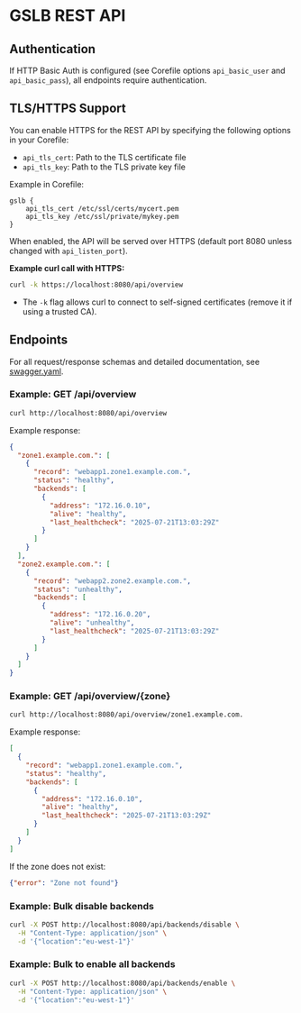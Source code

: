 # GSLB REST API

## Authentication

If HTTP Basic Auth is configured (see Corefile options `api_basic_user` and `api_basic_pass`), all endpoints require authentication.

## TLS/HTTPS Support

You can enable HTTPS for the REST API by specifying the following options in your Corefile:

- `api_tls_cert`: Path to the TLS certificate file
- `api_tls_key`: Path to the TLS private key file

Example in Corefile:
```
gslb {
    api_tls_cert /etc/ssl/certs/mycert.pem
    api_tls_key /etc/ssl/private/mykey.pem
}
```

When enabled, the API will be served over HTTPS (default port 8080 unless changed with `api_listen_port`).

**Example curl call with HTTPS:**
```bash
curl -k https://localhost:8080/api/overview
```
- The `-k` flag allows curl to connect to self-signed certificates (remove it if using a trusted CA).

## Endpoints

For all request/response schemas and detailed documentation, see [swagger.yaml](https://petstore.swagger.io/?url=https://raw.githubusercontent.com/dmachard/coredns-gslb/refs/heads/main/docs/swagger.yaml).

### Example: GET /api/overview
```bash
curl http://localhost:8080/api/overview
```

Example response:
```json
{
  "zone1.example.com.": [
    {
      "record": "webapp1.zone1.example.com.",
      "status": "healthy",
      "backends": [
        {
          "address": "172.16.0.10",
          "alive": "healthy",
          "last_healthcheck": "2025-07-21T13:03:29Z"
        }
      ]
    }
  ],
  "zone2.example.com.": [
    {
      "record": "webapp2.zone2.example.com.",
      "status": "unhealthy",
      "backends": [
        {
          "address": "172.16.0.20",
          "alive": "unhealthy",
          "last_healthcheck": "2025-07-21T13:03:29Z"
        }
      ]
    }
  ]
}
```

### Example: GET /api/overview/{zone}
```bash
curl http://localhost:8080/api/overview/zone1.example.com.
```

Example response:
```json
[
  {
    "record": "webapp1.zone1.example.com.",
    "status": "healthy",
    "backends": [
      {
        "address": "172.16.0.10",
        "alive": "healthy",
        "last_healthcheck": "2025-07-21T13:03:29Z"
      }
    ]
  }
]
```

If the zone does not exist:
```json
{"error": "Zone not found"}
```

### Example: Bulk disable backends
```bash
curl -X POST http://localhost:8080/api/backends/disable \
  -H "Content-Type: application/json" \
  -d '{"location":"eu-west-1"}'
```

### Example: Bulk to enable all backends
```bash
curl -X POST http://localhost:8080/api/backends/enable \
  -H "Content-Type: application/json" \
  -d '{"location":"eu-west-1"}'
```